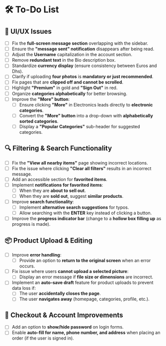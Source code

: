 # 🛠 To-Do List

## 🎨 UI/UX Issues
- [ ] Fix the **full-screen message section** overlapping with the sidebar.
- [ ] Ensure the **"message sent" notification** disappears after being read.
- [ ] Adjust the **Username** capitalization in the account section.
- [ ] Remove **redundant text** in the Bio description box.
- [ ] Standardize **currency display** (ensure consistency between Euros and Dhs).
- [ ] Clarify if uploading **four photos** is **mandatory or just recommended**.
- [ ] Fix pages that are **clipped off and cannot be scrolled**.
- [ ] Highlight **"Premium"** in gold and **"Sign Out"** in red.
- [ ] Organize **categories alphabetically** for better browsing.
- [ ] Improve the **"More" button**:
  - [ ] Ensure clicking **"More"** in Electronics leads directly to **electronic categories**.
  - [ ] Convert the **"More" button** into a drop-down with **alphabetically sorted categories**.
  - [ ] Display a **"Popular Categories"** sub-header for suggested categories.

## 🔍 Filtering & Search Functionality
- [ ] Fix the **"View all nearby items"** page showing incorrect locations.
- [ ] Fix the issue where clicking **"Clear all filters"** results in an incorrect message.
- [ ] Add an accessible section for **favorited items**.
- [ ] Implement **notifications for favorited items**:
  - [ ] When they are **about to sell out**.
  - [ ] When they are **sold out**, suggest **similar products**.
- [ ] Improve **search functionality**:
  - [ ] Implement **alternative search suggestions** for typos.
  - [ ] Allow searching with the **ENTER** key instead of clicking a button.
- [ ] Improve the **progress indicator bar** (change to a **hollow box filling up** as progress is made).

## 📦 Product Upload & Editing
- [ ] Improve **error handling**:
  - [ ] Provide an option to **return to the original screen** when an error occurs.
- [ ] Fix issue where users **cannot upload a selected picture**:
  - [ ] Display an error message if **file size or dimensions** are incorrect.
- [ ] Implement an **auto-save draft** feature for product uploads to prevent data loss if:
  - [ ] The user **accidentally closes the page**.
  - [ ] The user **navigates away** (homepage, categories, profile, etc.).

## 🛒 Checkout & Account Improvements
- [ ] Add an option to **show/hide password** on login forms.
- [ ] Enable **auto-fill for name, phone number, and address** when placing an order (if the user is signed in).

